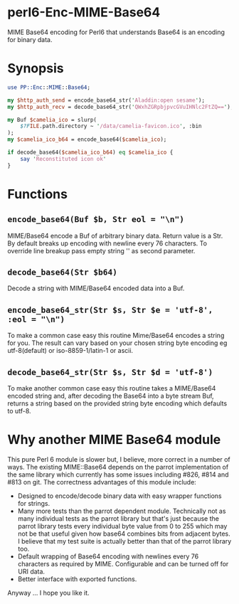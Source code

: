 perl6-Enc-MIME-Base64
=================

MIME Base64 encoding for Perl6 that understands Base64 is an encoding for binary data.

# Synopsis

```perl
use PP::Enc::MIME::Base64;

my $http_auth_send = encode_base64_str('Aladdin:open sesame');
my $http_auth_recv = decode_base64_str('QWxhZGRpbjpvcGVuIHNlc2FtZQ==');

my Buf $camelia_ico = slurp(
    $?FILE.path.directory ~ '/data/camelia-favicon.ico', :bin
);
my $camelia_ico_b64 = encode_base64($camelia_ico);

if decode_base64($camelia_ico_b64) eq $camelia_ico {
    say 'Reconstituted icon ok'
}

```

# Functions

## `encode_base64(Buf $b, Str eol = "\n")`

MIME/Base64 encode a Buf of arbitrary binary data.  Return value is a Str. By default breaks up encoding with newline every 76 characters.  To override line breakup pass empty string '' as second parameter.


## `decode_base64(Str $b64)`

Decode a string with MIME/Base64 encoded data into a Buf.

## `encode_base64_str(Str $s, Str $e = 'utf-8', :eol = "\n")`

To make a common case easy this routine Mime/Base64 encodes a string for you.  The result can vary based on your chosen string byte encoding eg utf-8(default) or iso-8859-1/latin-1 or ascii. 

## `decode_base64_str(Str $s, Str $d = 'utf-8')`
To make another common case easy this routine takes a MIME/Base64 encoded string and, after decoding the Base64 into a byte stream Buf, returns a string based on the provided string byte encoding which defaults to utf-8.

# Why another MIME Base64 module

This pure Perl 6 module is slower but, I believe, more correct in a number of ways.  The existing MIME::Base64 depends on the parrot implementation of the same library which currently has some issues including #826, #814 and #813 on git.  The correctness advantages of this module include:

* Designed to encode/decode binary data with easy wrapper functions for strings.
* Many more tests than the parrot dependent module.  Technically not as many individual tests as the parrot library but that's just because the parrot library tests every individual byte value from 0 to 255 which may not be that useful given how base64 combines bits from adjacent bytes.  I believe that my test suite is actually better than that of the parrot library too.
* Default wrapping of Base64 encoding with newlines every 76 characters as required by MIME.  Configurable and can be turned off for URI data.
* Better interface with exported functions.

Anyway ... I hope you like it.
